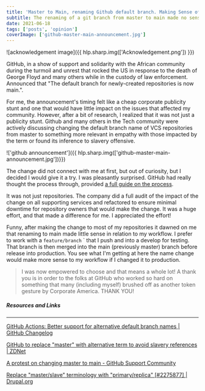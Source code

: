 ```yaml
---
title: 'Master to Main, renaming Github default branch. Making Sense of it?'
subtitle: The renaming of a git branch from master to main made no sense at first. But I did it, I love it and I'm not going back
date: 2021-06-18
tags: ['posts', 'opinion']
coverImage: ['github-master-main-announcement.jpg']
---
```


![acknowledgement image]({{ hlp.sharp.img(['Acknowledgement.png']) }})

GitHub, in a show of support and solidarity with the African community during the turmoil and unrest that rocked the US in response to the death of George Floyd and many others while in the custody of law enforcement. Announced that "The default branch for newly-created repositories is now main.".

For me, the announcement's timing felt like a cheap corporate publicity stunt and one that would have little impact on the issues that affected my community. However, after a bit of research, I realized that it was not just a publicity stunt. Github and many others in the Tech community were actively discussing changing the default branch name of VCS repositories from master to something more relevant in empathy with those impacted by the term or found its inference to slavery offensive.

!['github announcement']({{ hlp.sharp.img(['github-master-main-announcement.jpg'])}})

The change did not connect with me at first, but out of curiosity, but I decided I would give it a try. I was pleasantly surprised. GitHub had really thought the process through, provided [a full guide on the process](https://github.com/github/renaming/).

It was not just repositories. The company did a full audit of the impact of the change on all supporting services and refactored to ensure minimal downtime for repository owners that would make the change. It was a huge effort, and that made a difference for me. I appreciated the effort!

Funny, after making the change to most of my repositories it dawned on me that renaming to main made little sense in relation to my workflow. I prefer to work with a `feature/branch` `  that I push and into a develop for testing. That branch is then merged into the main (previously master) branch before release into production.  You see what I'm getting at here the name change would make more sense to my workflow if I changed it to production.

> I was now empowered to choose and that means a whole lot! A thank you is in order to the folks at GitHub who worked so hard on something that many (including myself) brushed off as another token gesture by Corporate America. THANK YOU!

##### Resources and Links

----------

[GitHub Actions: Better support for alternative default branch names | GitHub Changelog](https://www.notion.so/GitHub-Actions-Better-support-for-alternative-default-branch-names-GitHub-Changelog-a65ca0d7802944ff800c4aa4ed485bd9)

[GitHub to replace "master" with alternative term to avoid slavery references | ZDNet](https://www.notion.so/GitHub-to-replace-master-with-alternative-term-to-avoid-slavery-references-ZDNet-01b84cd1780c46939f100eb8bc5028c9)

[A protest on changing master to main - GitHub Support Community](https://www.notion.so/A-protest-on-changing-master-to-main-GitHub-Support-Community-e58d4c2319784622b1eba8b7e1a011e5)

[Replace "master/slave" terminology with "primary/replica" [#2275877] | Drupal.org](https://www.notion.so/Replace-master-slave-terminology-with-primary-replica-2275877-Drupal-org-386b03b8b0fa4396b1e497dec07d8b56)
